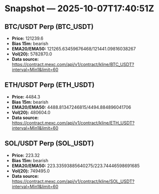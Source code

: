 # Snapshot — 2025-10-07T17:40:51Z

## BTC/USDT Perp (BTC_USDT)
- **Price:** 121239.6
- **Bias 15m:** bearish
- **EMA20/EMA50:** 121265.63459676468/121441.09816038267
- **Vol(20):** 5782870.0
- **Data source:** https://contract.mexc.com/api/v1/contract/kline/BTC_USDT?interval=Min1&limit=60

## ETH/USDT Perp (ETH_USDT)
- **Price:** 4484.3
- **Bias 15m:** bearish
- **EMA20/EMA50:** 4488.81347246815/4494.884896041706
- **Vol(20):** 480604.0
- **Data source:** https://contract.mexc.com/api/v1/contract/kline/ETH_USDT?interval=Min1&limit=60

## SOL/USDT Perp (SOL_USDT)
- **Price:** 223.32
- **Bias 15m:** bearish
- **EMA20/EMA50:** 223.33593885640275/223.74446598691685
- **Vol(20):** 749495.0
- **Data source:** https://contract.mexc.com/api/v1/contract/kline/SOL_USDT?interval=Min1&limit=60
